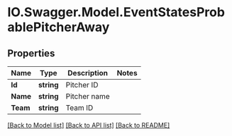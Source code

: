 # IO.Swagger.Model.EventStatesProbablePitcherAway
## Properties

Name | Type | Description | Notes
------------ | ------------- | ------------- | -------------
**Id** | **string** | Pitcher ID | 
**Name** | **string** | Pitcher name | 
**Team** | **string** | Team ID | 

[[Back to Model list]](../README.md#documentation-for-models) [[Back to API list]](../README.md#documentation-for-api-endpoints) [[Back to README]](../README.md)


